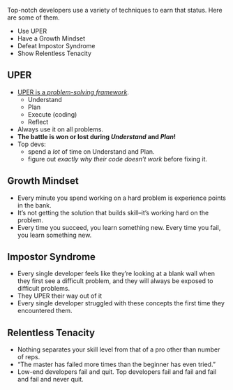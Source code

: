 Top-notch developers use a variety of techniques to earn that status. Here are some of them.

-   Use UPER
-   Have a Growth Mindset
-   Defeat Impostor Syndrome
-   Show Relentless Tenacity

UPER
----

-   [UPER is a *problem-solving framework*](https://github.com/LambdaSchool/CS-Wiki/wiki/Lambda-Problem-Solving-Framework).
    -   Understand
    -   Plan
    -   Execute (coding)
    -   Reflect
-   Always use it on all problems.
-   **The battle is won or lost during *Understand* and *Plan*!**
-   Top devs:
    -   spend a *lot* of time on Understand and Plan.
    -   figure out *exactly why their code doesn’t work* before fixing it.

Growth Mindset
--------------

-   Every minute you spend working on a hard problem is experience points in the bank.
-   It’s not getting the solution that builds skill–it’s working hard on the problem.
-   Every time you succeed, you learn something new. Every time you fail, you learn something new.

Impostor Syndrome
-----------------

-   Every single developer feels like they’re looking at a blank wall when they first see a difficult problem, and they will always be exposed to difficult problems.
-   They UPER their way out of it
-   Every single developer struggled with these concepts the first time they encountered them.

Relentless Tenacity
-------------------

-   Nothing separates your skill level from that of a pro other than number of reps.
-   “The master has failed more times than the beginner has even tried.”
-   Low-end developers fail and quit. Top developers fail and fail and fail and fail and never quit.
